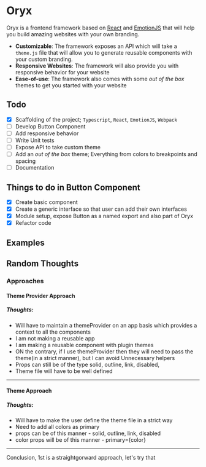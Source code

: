 # Oryx

Oryx is a frontend framework based on [React](https://github.com/facebook/react/) and [EmotionJS](https://github.com/emotion-js/emotion) that will help you build amazing websites with your own branding.

- **Customizable**: The framework exposes an API which will take a `theme.js` file that will allow you to generate reusable components with your custom branding.
- **Responsive Websites**: The framework will also provide you with responsive behavior for your website
- **Ease-of-use**: The framework also comes with some *out of the box* themes to get you started with your website

## Todo

- [x] Scaffolding of the project; `Typescript`, `React`, `EmotionJS`, `Webpack`
- [ ] Develop Button Component
- [ ] Add responsive behavior
- [ ] Write Unit tests
- [ ] Expose API to take custom theme
- [ ] Add an *out of the box* theme; Everything from colors to breakpoints and spacing
- [ ] Documentation

## Things to do in Button Component

- [x] Create basic component
- [x] Create a generic interface so that user can add their own interfaces
- [x] Module setup, expose Button as a named export and also part of Oryx
- [x] Refactor code

## Examples

## Random Thoughts

### Approaches

#### Theme Provider Approach

##### Thoughts:

- Will have to maintain a themeProvider on an app basis which provides a context to all the components
- I am not making a reusable app
- I am making a reusable component with plugin themes
- ON the contrary, if I use themeProvider then they will need to pass the theme(in a strict manner), but I can avoid Unnecessary helpers
- Props can still be of the type solid, outline, link, disabled,
- Theme file will have to be well defined

---

#### Theme Approach


##### Thoughts:
- Will have to make the user define the theme file in a strict way
- Need to add all colors as primary
- props can be of this manner - solid, outline, link, disabled
- color props will be of this manner - primary={color}

---

Conclusion, 1st is a straightgorward approach, let's try that